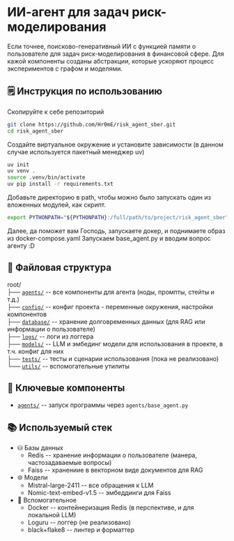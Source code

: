 # ИИ-агент для задач риск-моделирования
Если точнее, поисково-генеративный ИИ с функцией памяти о пользователе для задач риск-моделирования в финансовой сфере. Для кажой компоненты созданы абстракции, которые ускоряют процесс экспериментов с графом и моделями.

## 🗒️ Инструкция по использованию
Скопируйте к себе репозиторий
```bash
git clone https://github.com/Hr0mE/risk_agent_sber.git
cd risk_agent_sber
```
Создайте виртуальное окружение и установите зависимости (в данном случае используется пакетный менеджер uv)
```bash
uv init
uv venv .
source .venv/bin/activate
uv pip install -r requirements.txt
```
Добавьте директорию в path, чтобы можно было запускать один из вложенных модулей, как скрипт.
```bash
export PYTHONPATH="${PYTHONPATH}:/full/path/to/project/risk_agent_sber"
```
Далее, да поможет вам Господь, запускаете докер, и поднимаете образ из docker-compose.yaml
Запускаем base_agent.py и вводим вопрос агенту :D


## 📁 Файловая структура
root/\
├── [`agents/`](agents/) -- все компоненты для агента (ноды, промпты, стейты и т.д.) \
├── [`config/`](config/) -- конфиг проекта - переменные окружения, настройки компонентов\
├── [`database/`](database/) -- хранение долговременных данных (для RAG или информации о пользователе)\
├── [`logs/`](logs/) -- логи из логгера\
├── [`models/`](models/) -- LLM и эмбединг модели для использования в проекте, в т.ч. конфиг для них\
├── [`tests/`](tests/) -- тесты и сценарии использования (пока не реализовано)\
└── [`utils/`](utils/) -- вспомогательные утилиты

## 🧩 Ключевые компоненты
- [`agents/`](agents/) -- запуск программы через `agents/base_agent.py`


## 📚 Используемый стек
- ⛁ Базы данных
  - Redis -- хранение информации о пользователе (манера, частозадаваемые вопросы)
  - Faiss -- хранениие в векторном виде документов для RAG
- 🌐 Модели
  - Mistral-large-2411 -- все обращения к LLM
  - Nomic-text-embed-v1.5 -- эмбеддинги для Faiss
- 🐋 Вспомогательное
  - Docker -- контейнеризация Redis (в перспективе, и для локальной LLM)
  - Loguru -- логгер (не реализовано)
  - black+flake8 -- линтер и форматтер
